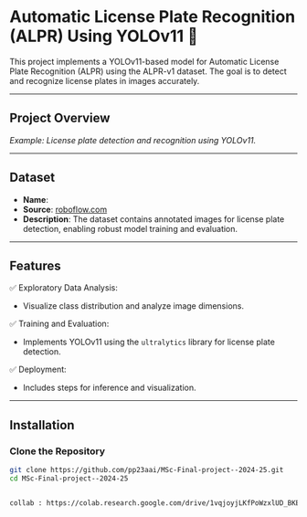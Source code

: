 # Automatic License Plate Recognition (ALPR) Using YOLOv11 🚗

 
This project implements a YOLOv11-based model for Automatic License Plate Recognition (ALPR) using the ALPR-v1 dataset. The goal is to detect and recognize license plates in images accurately.

---

## **Project Overview**

 
*Example: License plate detection and recognition using YOLOv11.*

---

## **Dataset**

- **Name**: 
- **Source**: [roboflow.com](https://universe.roboflow.com/sezgin-koc-3z1r3/license-plates-kwudy/health)
- **Description**: The dataset contains annotated images for license plate detection, enabling robust model training and evaluation.

---

## **Features**

✅ Exploratory Data Analysis:  
   - Visualize class distribution and analyze image dimensions.

✅ Training and Evaluation:  
   - Implements YOLOv11 using the `ultralytics` library for license plate detection.

✅ Deployment:  
   - Includes steps for inference and visualization.


---

## **Installation**

### Clone the Repository
```bash
git clone https://github.com/pp23aai/MSc-Final-project--2024-25.git
cd MSc-Final-project--2024-25


collab : https://colab.research.google.com/drive/1vqjoyjLKfPoWzxlUD_BKEXc6JISXXCOH#scrollTo=Hne4WXVsLCce
